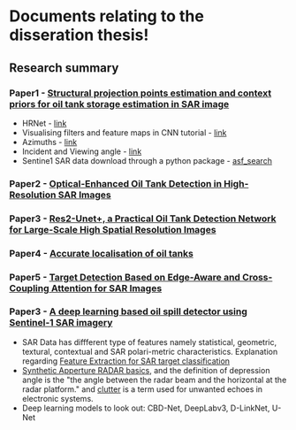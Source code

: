 # Documents relating to the disseration thesis!

## Research summary

### Paper1 - [Structural projection points estimation and context priors for oil tank storage estimation in SAR image](https://www.sciencedirect.com/science/article/pii/S0924271622002842)
* HRNet - [link](https://paperswithcode.com/method/hrnet)
* Visualising filters and feature maps in CNN tutorial - [link](https://debuggercafe.com/visualizing-filters-and-feature-maps-in-convolutional-neural-networks-using-pytorch/)
* Azimuths - [link](https://www.nwcg.gov/course/ffm/location/62-azimuths#:~:text=An%20azimuth%20is%20the%20direction,and%200%20degrees%20mark%20north.)
* Incident and Viewing angle - [link](https://www.nwcg.gov/course/ffm/location/62-azimuths#:~:text=An%20azimuth%20is%20the%20direction,and%200%20degrees%20mark%20north.)
* Sentine1 SAR data download through a python package - [asf_search](https://medium.com/geekculture/bulk-download-sentinel-1-sar-data-d180ec0bfac1)

### Paper2 - [Optical-Enhanced Oil Tank Detection in High-Resolution SAR Images](https://ieeexplore.ieee.org/document/9924205)
### Paper3 - [Res2-Unet+, a Practical Oil Tank Detection Network for Large-Scale High Spatial Resolution Images](https://www.mdpi.com/2072-4292/13/23/4740)
### Paper4 - [Accurate localisation of oil tanks](https://www.mdpi.com/2072-4292/13/22/4646)
### Paper5 - [Target Detection Based on Edge-Aware and Cross-Coupling Attention for SAR Images](https://ieeexplore-ieee-org.ezproxy3.lib.le.ac.uk/document/9627688)

### Paper3 - [A deep learning based oil spill detector using Sentinel-1 SAR imagery](https://www.tandfonline.com/doi/full/10.1080/01431161.2022.2109445)

* SAR Data has diffferent type of features namely statistical, geometric, textural, contextual and SAR polari-metric characteristics. Explanation regarding [Feature Extraction for SAR target classification](https://www.ee.ucl.ac.uk/lcs/previous/LCS2005/47.pdf)
* [Synthetic Apperture RADAR basics](https://descanso.jpl.nasa.gov/SciTechBook/series2/02Chap1_110106_amf.pdf), and the definition of depression angle is the "the angle between the radar beam and the horizontal at the radar platform." and [clutter](https://en.wikipedia.org/wiki/Clutter_(radar)) is a term used for unwanted echoes in electronic systems.
* Deep learning models to look out: CBD-Net, DeepLabv3, D-LinkNet, U-Net